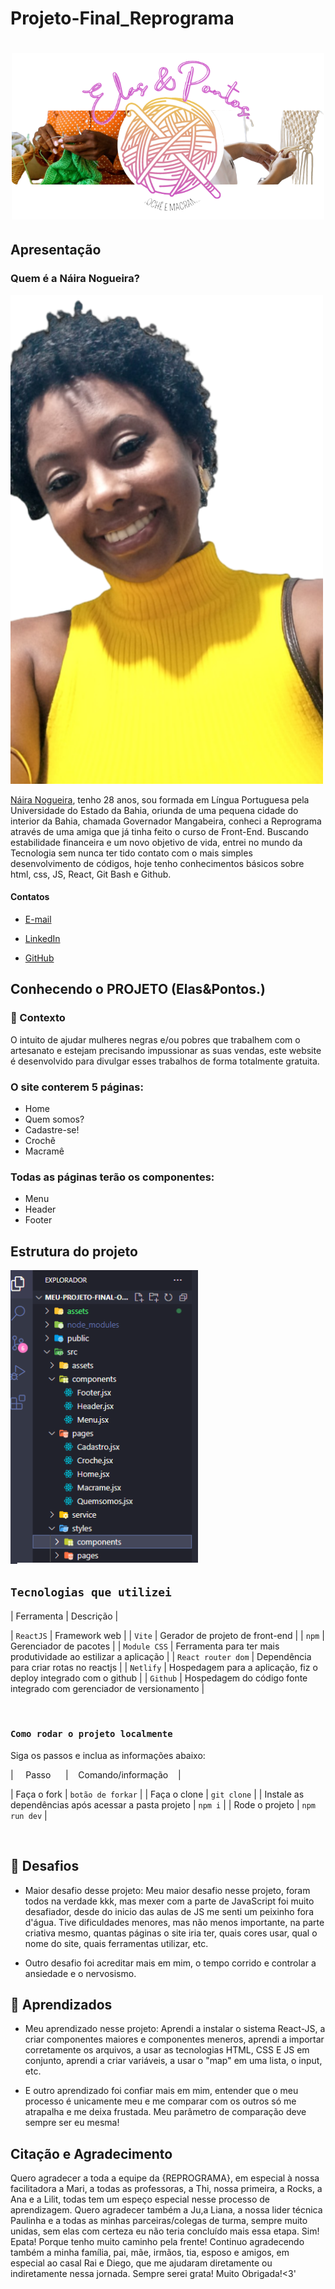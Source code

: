 # Projeto-Final_Reprograma

<h1  align="center">

<img src="./assets/slogan-remove.png" alt="minha logo" width="500"> 

</h1>

## Apresentação

### Quem é a Náira Nogueira? 

<img src='./assets/eu-naira-remove.png' width=500 alt='foto de Náira'> 

[Náira Nogueira](https://www.instagram.com/naira.nog/), tenho 28 anos, sou formada em Língua Portuguesa pela Universidade do Estado da Bahia, oriunda de uma pequena cidade do interior da Bahia, chamada Governador Mangabeira, conheci a Reprograma através de uma amiga que já tinha feito o curso de Front-End. Buscando estabilidade financeira e um novo objetivo de vida, 
entrei no mundo da Tecnologia sem nunca ter tido contato com o mais simples desenvolvimento de códigos, hoje tenho conhecimentos básicos sobre html, css, JS, React, Git Bash e Github.

#### Contatos

-  [E-mail](naira.nogueira24@gmail.com) 

-  [LinkedIn](https://www.linkedin.com/feed/) 

-  [GitHub](https://github.com/Nairanogueira)  

## Conhecendo o PROJETO (Elas&Pontos.)

### 🧠 Contexto

O intuito de ajudar mulheres negras e/ou pobres que trabalhem com o artesanato e estejam precisando impussionar as suas vendas, este website é desenvolvido para divulgar esses trabalhos de forma totalmente gratuita.

### O site conterem 5 páginas:

* Home
* Quem somos?
* Cadastre-se!
* Crochê
* Macramê

### Todas as páginas terão os componentes:

* Menu
* Header
* Footer

## Estrutura do projeto

<img src="./assets/componentes.png" alt="estrutura de pastas" width="300"> 

<br />

##  `Tecnologias que utilizei` 

| Ferramenta | Descrição |

| `ReactJS` | Framework web |
| `Vite` | Gerador de projeto de front-end |
| `npm` | Gerenciador de pacotes |
| `Module CSS` | Ferramenta para ter mais produtividade ao estilizar a aplicação |
| `React router dom` | Dependência para criar rotas no reactjs |
| `Netlify` | Hospedagem para a aplicação, fiz o deploy integrado com o github |
| `Github` | Hospedagem do código fonte integrado com gerenciador de versionamento |

<br />

###  `Como rodar o projeto localmente` 

Siga os passos e inclua as informações abaixo:

|&nbsp;&nbsp;&nbsp;&nbsp; Passo &nbsp;&nbsp;&nbsp;&nbsp;&nbsp;| &nbsp;&nbsp;&nbsp;Comando/informação &nbsp;&nbsp;&nbsp;|

| Faça o fork | `botão de forkar` |
| Faça o clone | `git clone` |
| Instale as dependências após acessar a pasta projeto | `npm i` |
| Rode o projeto | `npm run dev` |

<br  />

## 💪 Desafios 

- Maior desafio desse projeto: Meu maior desafio nesse projeto, foram todos na verdade kkk, mas mexer com a parte de JavaScript foi muito desafiador, desde do inicio das aulas de JS me senti um peixinho fora d'água. Tive dificuldades menores, mas não menos importante, na parte criativa mesmo, quantas páginas o site iria ter, quais cores usar, qual o nome do site, quais ferramentas utilizar, etc.

- Outro desafio foi acreditar mais em mim, o tempo corrido e controlar a ansiedade e o nervosismo.


## 💪 Aprendizados

- Meu aprendizado nesse projeto: Aprendi a instalar o sistema React-JS, a criar componentes maiores e componentes meneros, aprendi a importar corretamente os arquivos, a usar as tecnologias HTML, CSS E JS em conjunto, aprendi a criar variáveis, a usar o "map" em uma lista, o input, etc.  

- E outro aprendizado foi confiar mais em mim, entender que o meu processo é unicamente meu e me comparar com os outros só me atrapalha e me deixa frustada. Meu parâmetro de comparação deve sempre ser eu mesma! 


## Citação e Agradecimento 

Quero agradecer a toda a equipe da {REPROGRAMA}, em especial à nossa facilitadora a Mari, a todas as professoras, a Thi, nossa primeira, a Rocks, a Ana e a Lilit, todas tem um espeço especial nesse processo de aprendizagem. Quero agradecer também a Ju,a Liana, a nossa lider técnica Paulinha e a todas as minhas parceiras/colegas de turma, sempre muito unidas, sem elas com certeza eu não teria concluído mais essa etapa. Sim! Epata! Porque tenho muito caminho pela frente! Continuo agradecendo também a minha família, pai, mãe, irmãos, tia, esposo e amigos, em especial ao casal Rai e Diego, que me ajudaram diretamente ou indiretamente nessa jornada. Sempre serei grata! Muito Obrigada!<3'
